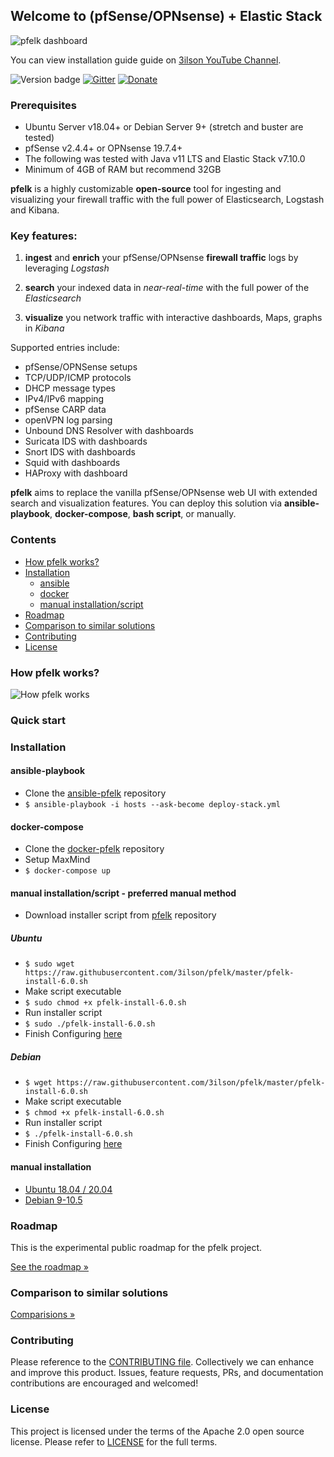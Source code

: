## Welcome to (pfSense/OPNsense) + Elastic Stack  

![pfelk dashboard](https://raw.githubusercontent.com/pfelk/pfelk/master/Images/dashboard-v6.0.gif)

You can view installation guide guide on [3ilson YouTube Channel](https://www.youtube.com/3ilson).


![Version badge](https://img.shields.io/badge/ELK-7.10.0-blue.svg)
[![Gitter](https://badges.gitter.im/pfelk/community.svg)](https://gitter.im/pfelk/community?utm_source=badge&utm_medium=badge&utm_campaign=pr-badge)
[![Donate](https://img.shields.io/badge/Donate-PayPal-green.svg)](https://www.paypal.me/a3ilson) 

### Prerequisites
- Ubuntu Server v18.04+ or Debian Server 9+ (stretch and buster are tested)
- pfSense v2.4.4+ or OPNsense 19.7.4+
- The following was tested with Java v11 LTS and Elastic Stack v7.10.0
- Minimum of 4GB of RAM but recommend 32GB

**pfelk** is a highly customizable **open-source** tool for ingesting and visualizing your firewall traffic with the full power of Elasticsearch, Logstash and Kibana.

### Key features:

1. **ingest** and **enrich** your pfSense/OPNsense **firewall traffic** logs by leveraging *Logstash*

2. **search** your indexed data in *near-real-time* with the full power of the *Elasticsearch*

3. **visualize** you network traffic with interactive dashboards, Maps, graphs in *Kibana*

Supported entries include:
 - pfSense/OPNSense setups
 - TCP/UDP/ICMP protocols
 - DHCP message types
 - IPv4/IPv6 mapping
 - pfSense CARP data
 - openVPN log parsing
 - Unbound DNS Resolver with dashboards
 - Suricata IDS with dashboards
 - Snort IDS with dashboards
 - Squid with dashboards
 - HAProxy with dashboard

**pfelk** aims to replace the vanilla pfSense/OPNsense web UI with extended search and visualization features. You can deploy this solution via **ansible-playbook**, **docker-compose**, **bash script**, or manually.

### Contents
* [How pfelk works?](https://github.com/pfelk/pfelk#how-pfelk-works)
* [Installation](https://github.com/pfelk/pfelk#installation)
  * [ansible](https://github.com/pfelk/pfelk#ansible-playbook)
  * [docker](https://github.com/pfelk/pfelk#docker-compose)
  * [manual installation/script](https://github.com/pfelk/pfelk#manual-installationscript---preferred-manual-method)
* [Roadmap](https://github.com/pfelk/pfelk#roadmap)
* [Comparison to similar solutions](https://github.com/pfelk/pfelk#comparison-to-similar-solutions)
* [Contributing](https://github.com/pfelk/pfelk#contributing)
* [License](https://github.com/pfelk/pfelk#license)

### How pfelk works?
![How pfelk works](https://github.com/pfelk/pfelk/raw/master/Images/pfELKOverview.PNG)
### Quick start

### Installation
#### ansible-playbook
 * Clone the [ansible-pfelk](https://github.com/pfelk/ansible-pfelk) repository
 * `$ ansible-playbook -i hosts --ask-become deploy-stack.yml`

#### docker-compose
 * Clone the [docker-pfelk](https://github.com/pfelk/docker-pfelk) repository
 * Setup MaxMind
 * `$ docker-compose up`

#### manual installation/script - preferred manual method
* Download installer script from [pfelk](https://raw.githubusercontent.com/pfelk/pfelk/master/pfelk-install-6.0.sh) repository
##### Ubuntu
* `$ sudo wget https://raw.githubusercontent.com/3ilson/pfelk/master/pfelk-install-6.0.sh`
* Make script executable 
* `$ sudo chmod +x pfelk-install-6.0.sh`
* Run installer script 
* `$ sudo ./pfelk-install-6.0.sh`
* Finish Configuring [here](https://github.com/pfelk/pfelk/blob/master/install/configuration.md)
##### Debian
* `$ wget https://raw.githubusercontent.com/3ilson/pfelk/master/pfelk-install-6.0.sh`
* Make script executable 
* `$ chmod +x pfelk-install-6.0.sh`
* Run installer script 
* `$ ./pfelk-install-6.0.sh`
* Finish Configuring [here](https://github.com/pfelk/pfelk/blob/master/install/configuration.md)

#### manual installation
* [Ubuntu 18.04 / 20.04](https://github.com/pfelk/pfelk/blob/master/install/ubuntu.md)
* [Debian 9-10.5](https://github.com/pfelk/pfelk/blob/master/install/debian.md)

### Roadmap
This is the experimental public roadmap for the pfelk project.

[See the roadmap »](https://github.com/orgs/pfelk/projects)

### Comparison to similar solutions
[Comparisions »](https://github.com/pfelk/pfelk/wiki/Comparison)

### Contributing
Please reference to the [CONTRIBUTING file](https://github.com/pfelk/pfelk/blob/master/CONTRIBUTING.md). Collectively we can enhance and improve this product. Issues, feature requests, PRs, and documentation contributions are encouraged and welcomed!

### License
This project is licensed under the terms of the Apache 2.0 open source license. Please refer to [LICENSE](https://github.com/pfelk/pfelk/blob/master/license) for the full terms.
